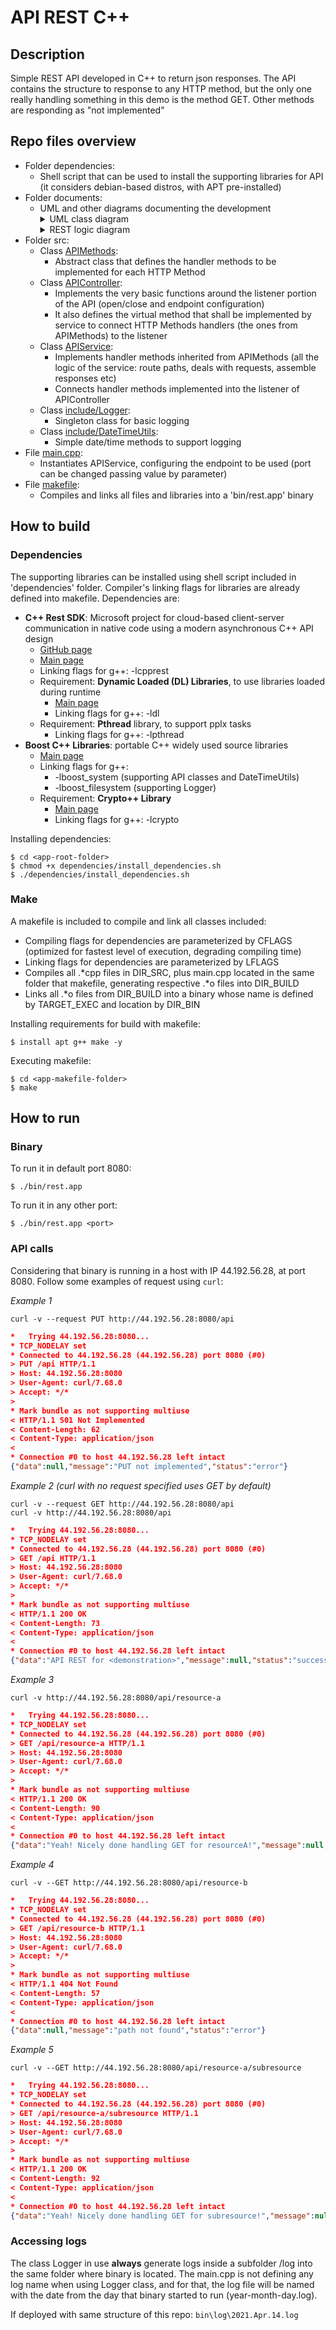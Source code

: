 # API REST C++

## Description

Simple REST API developed in C++ to return json responses. The API contains the structure to response to any HTTP method, but the only one really handling something in this demo is the method GET. Other methods are responding as "not implemented"


## Repo files overview

* Folder dependencies:
  * Shell script that can be used to install the supporting libraries for API (it considers debian-based distros, with APT pre-installed)
* Folder documents:
  * UML and other diagrams documenting the development
    <details><summary>UML class diagram</summary><img src="documents/uml-class-diagram.png"></details>
    <details><summary>REST logic diagram</summary><img src="documents/restapi-logic-diagram.png"></details>    
* Folder src:
  * Class [APIMethods](src/APIMethods.h):
    * Abstract class that defines the handler methods to be implemented for each HTTP Method
  * Class [APIController](src/APIController.h):
    * Implements the very basic functions around the listener portion of the API (open/close and endpoint configuration)
	* It also defines the virtual method that shall be implemented by service to connect HTTP Methods handlers (the ones from APIMethods) to the listener
  * Class [APIService](src/APIService.h):
    * Implements handler methods inherited from APIMethods (all the logic of the service: route paths, deals with requests, assemble responses etc)
	* Connects handler methods implemented into the listener of APIController
  * Class [include/Logger](src/include/Logger.h):
    * Singleton class for basic logging
  * Class [include/DateTimeUtils](src/include/DateTimeUtils.h):
    * Simple date/time methods to support logging
* File [main.cpp](main.cpp):
  * Instantiates APIService, configuring the endpoint to be used (port can be changed passing value by parameter)
* File [makefile](makefile):
  * Compiles and links all files and libraries into a 'bin/rest.app' binary


## How to build

### Dependencies

The supporting libraries can be installed using shell script included in 'dependencies' folder. Compiler's linking flags for libraries are already defined into makefile. Dependencies are:

* **C++ Rest SDK**: Microsoft project for cloud-based client-server communication in native code using a modern asynchronous C++ API design
  * [GitHub page](https://github.com/microsoft/cpprestsdk)
  * [Main page](https://microsoft.github.io/cpprestsdk/index.html)
  * Linking flags for g++: -lcpprest
  * Requirement: **Dynamic Loaded (DL) Libraries**, to use libraries loaded during runtime
    * [Main page](https://tldp.org/HOWTO/Program-Library-HOWTO/dl-libraries.html)
    * Linking flags for g++: -ldl
  * Requirement: **Pthread** library, to support pplx tasks
    * Linking flags for g++: -lpthread
* **Boost C++ Libraries**: portable C++ widely used source libraries
  * [Main page](https://www.boost.org/)
  * Linking flags for g++:
    * -lboost_system (supporting API classes and DateTimeUtils)
    * -lboost_filesystem (supporting Logger)
  * Requirement: **Crypto++ Library**
    * [Main page](https://www.cryptopp.com/)
    * Linking flags for g++: -lcrypto

Installing dependencies:
```
$ cd <app-root-folder>
$ chmod +x dependencies/install_dependencies.sh
$ ./dependencies/install_dependencies.sh
```

### Make

A makefile is included to compile and link all classes included:
* Compiling flags for dependencies are parameterized by CFLAGS (optimized for fastest level of execution, degrading compiling time)
* Linking flags for dependencies are parameterized by LFLAGS
* Compiles all .\*cpp files in DIR_SRC, plus main.cpp located in the same folder that makefile, generating respective .\*o files into DIR_BUILD
* Links all .\*o files from DIR_BUILD into a binary whose name is defined by TARGET_EXEC and location by DIR_BIN

Installing requirements for build with makefile:
```
$ install apt g++ make -y
```

Executing makefile:
```
$ cd <app-makefile-folder>
$ make
```

## How to run

### Binary

To run it in default port 8080:
```
$ ./bin/rest.app
```

To run it in any other port:
```
$ ./bin/rest.app <port>
```

### API calls

Considering that binary is running in a host with IP 44.192.56.28, at port 8080. Follow some examples of request using ```curl```:

_Example 1_
```
curl -v --request PUT http://44.192.56.28:8080/api
```

```json
*   Trying 44.192.56.28:8080...
* TCP_NODELAY set
* Connected to 44.192.56.28 (44.192.56.28) port 8080 (#0)
> PUT /api HTTP/1.1
> Host: 44.192.56.28:8080
> User-Agent: curl/7.68.0
> Accept: */*
>
* Mark bundle as not supporting multiuse
< HTTP/1.1 501 Not Implemented
< Content-Length: 62
< Content-Type: application/json
<
* Connection #0 to host 44.192.56.28 left intact
{"data":null,"message":"PUT not implemented","status":"error"}
```

_Example 2 (curl with no request specified uses GET by default)_
```
curl -v --request GET http://44.192.56.28:8080/api
curl -v http://44.192.56.28:8080/api
```

```json
*   Trying 44.192.56.28:8080...
* TCP_NODELAY set
* Connected to 44.192.56.28 (44.192.56.28) port 8080 (#0)
> GET /api HTTP/1.1
> Host: 44.192.56.28:8080
> User-Agent: curl/7.68.0
> Accept: */*
>
* Mark bundle as not supporting multiuse
< HTTP/1.1 200 OK
< Content-Length: 73
< Content-Type: application/json
<
* Connection #0 to host 44.192.56.28 left intact
{"data":"API REST for <demonstration>","message":null,"status":"success"}
```

_Example 3_
```
curl -v http://44.192.56.28:8080/api/resource-a
```

```json
*   Trying 44.192.56.28:8080...
* TCP_NODELAY set
* Connected to 44.192.56.28 (44.192.56.28) port 8080 (#0)
> GET /api/resource-a HTTP/1.1
> Host: 44.192.56.28:8080
> User-Agent: curl/7.68.0
> Accept: */*
>
* Mark bundle as not supporting multiuse
< HTTP/1.1 200 OK
< Content-Length: 90
< Content-Type: application/json
<
* Connection #0 to host 44.192.56.28 left intact
{"data":"Yeah! Nicely done handling GET for resourceA!","message":null,"status":"success"}
```

_Example 4_
```
curl -v --GET http://44.192.56.28:8080/api/resource-b
```
```json
*   Trying 44.192.56.28:8080...
* TCP_NODELAY set
* Connected to 44.192.56.28 (44.192.56.28) port 8080 (#0)
> GET /api/resource-b HTTP/1.1
> Host: 44.192.56.28:8080
> User-Agent: curl/7.68.0
> Accept: */*
>
* Mark bundle as not supporting multiuse
< HTTP/1.1 404 Not Found
< Content-Length: 57
< Content-Type: application/json
<
* Connection #0 to host 44.192.56.28 left intact
{"data":null,"message":"path not found","status":"error"}
```

_Example 5_
```
curl -v --GET http://44.192.56.28:8080/api/resource-a/subresource
```
```json
*   Trying 44.192.56.28:8080...
* TCP_NODELAY set
* Connected to 44.192.56.28 (44.192.56.28) port 8080 (#0)
> GET /api/resource-a/subresource HTTP/1.1
> Host: 44.192.56.28:8080
> User-Agent: curl/7.68.0
> Accept: */*
>
* Mark bundle as not supporting multiuse
< HTTP/1.1 200 OK
< Content-Length: 92
< Content-Type: application/json
<
* Connection #0 to host 44.192.56.28 left intact
{"data":"Yeah! Nicely done handling GET for subresource!","message":null,"status":"success"}
```

### Accessing logs

The class Logger in use **always** generate logs inside a subfolder \/log into the same folder where binary is located. The main.cpp is not defining any log name when using Logger class, and for that, the log file will be named with the date from the day that binary started to run (year-month-day.log).

If deployed with same structure of this repo: ```bin\log\2021.Apr.14.log```
